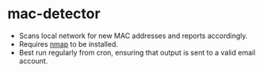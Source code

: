 # mac-detector

* Scans local network for new MAC addresses and reports accordingly.
* Requires [nmap](https://nmap.org) to be installed.
* Best run regularly from cron, ensuring that output is sent to a valid email account.
